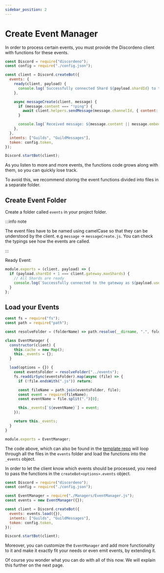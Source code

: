 ```yaml
---
sidebar_position: 2
---
```


# Create Event Manager

In order to process certain events, you must provide the Discordeno client with functions for these events.

```js
const Discord = require("discordeno");
const config = require("./config.json");

const client = Discord.createBot({
  events: {
    ready(client, payload) {
      console.log(`Successfully connected Shard ${payload.shardId} to the gateway`);
    },

    async messageCreate(client, message) {
      if (message.content === "!ping") {
        await client.helpers.sendMessage(message.channelId, { content: "pong" });
      }

      console.log(`Received message: ${message.content || message.embeds}`);
    },
  },
  intents: ["Guilds", "GuildMessages"],
  token: config.token,
});

Discord.startBot(client);
```

As you listen to more and more events, the functions code grows along with them, so you can quickly lose track.

To avoid this, we recommend storing the event functions divided into files in a separate folder.

## Create Event Folder

Create a folder called `events` in your project folder.

:::info note

The event files have to be named using camelCase so that they can be understood by the client. e.g `message` ->
`messageCreate.js`. You can check the typings see how the events are called.

:::

Ready Event:

```js
module.exports = (client, payload) => {
  if (payload.shardId + 1 === client.gateway.maxShards) {
    // All Shards are ready
    console.log(`Successfully connected to the gateway as ${payload.user.username}#${payload.user.discriminator}`);
  }
};
```

## Load your Events

```js
const fs = require("fs");
const path = require("path");

const resolveFolder = (folderName) => path.resolve(__dirname, ".", folderName);

class EventManager {
  constructor(client) {
    this.cache = new Map();
    this._events = {};
  }

  load(options = {}) {
    const eventsFolder = resolveFolder("../events");
    fs.readdirSync(eventsFolder).map(async (file) => {
      if (!file.endsWith(".js")) return;

      const fileName = path.join(eventsFolder, file);
      const event = require(fileName);
      const eventName = file.split(".")[0];

      this._events[`${eventName}`] = event;
    });

    return this._events;
  }
}

module.exports = EventManager;
```

The code above, which can also be found in the
[template repo](https://github.com/discordeno/discordeno/tree/main/template/nodejs/Managers/EventManager.js) will loop
through all the files in the `events` folder and load the functions into the `_events` object.

In order to let the client know which events should be processed, you need to pass the functions in the
`createBot<options>.events` object.

```js
const Discord = require("discordeno");
const config = require("./config.json");

const EventManager = require("./Managers/EventManager.js");
const events = new EventManager({});

const client = Discord.createBot({
  events: events.load({}),
  intents: ["Guilds", "GuildMessages"],
  token: config.token,
});

Discord.startBot(client);
```

Moreover, you can customize the `EventManager` and add more functionality to it and make it exactly fit your needs or
even emit events, by extending it.

Of course you wonder what you can do with all of this now. We will explain this further on the next page.
